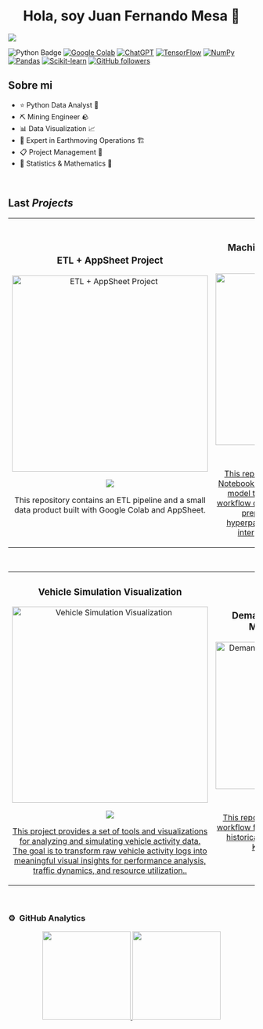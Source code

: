 <div align="center">
<h1 align="center">Hola, soy <a>Juan Fernando Mesa</a> 👋</h1>
</div>
<img src="https://i.imgur.com/aPug0Im.png">  



![Python Badge](https://img.shields.io/badge/-Python-3776AB?style=flat&logo=Python&logoColor=white)
[![Google Colab](https://img.shields.io/badge/Google%20Colab-F9AB00?logo=googlecolab&logoColor=fff)](#)
[![ChatGPT](https://img.shields.io/badge/ChatGPT-74aa9c?logo=openai&logoColor=white)](#)
[![TensorFlow](https://img.shields.io/badge/TensorFlow-ff8f00?logo=tensorflow&logoColor=white)](#)
[![NumPy](https://img.shields.io/badge/NumPy-4DABCF?logo=numpy&logoColor=fff)](#)
[![Pandas](https://img.shields.io/badge/Pandas-150458?logo=pandas&logoColor=fff)](#)
[![Scikit-learn](https://img.shields.io/badge/-scikit--learn-%23F7931E?logo=scikit-learn&logoColor=white)](#)
[![GitHub followers](https://img.shields.io/github/followers/juanmeve837?style=social)](https://github.com/juanmeve837)


## Sobre mi

- ⭐ Python Data Analyst 🐍
- ⛏️ Mining Engineer 🪨
- 📊 Data Visualization 📈
- 🚜 Expert in Earthmoving Operations 🏗️
- 📋 Project Management 📆
- 📐 Statistics & Mathematics 🔢
<br>

## Last *Projects*
<table>
<tr>
<td width="50%">
<h3 align="center">ETL + AppSheet Project</h3>
<div align="center">
<a href="https://github.com/Juanmeve837/ETL_appsheet_googlesheet_colab" target="_blank"><img src="https://i.imgur.com/SsRtOa5.png" width="400" alt="ETL + AppSheet Project"></a>
<p>
<a href="https://github.com/Juanmeve837/ETL_appsheet_googlesheet_colab" target="_blank">
<img src="https://img.shields.io/badge/repository-0e6dff">
</a>
</p>
<p>This repository contains an ETL pipeline and a small data product built with Google Colab and AppSheet.</p>
</div>
                                                                                      
</td>

<td width="50%">
               <br>
<h3 align="center">Machine Learning for Production Prediction</h3>
<div align="center">                                       
<a href="https://github.com/Juanmeve837/ML_for_Production_Prediction" target="_blank"><img src="https://i.imgur.com/0VyvI3p.png" width="350" alt="Proyecto 2"></a>
<br>
<p>
<a href="https://github.com/Juanmeve837/ML_for_Production_Prediction" target="_blank">
<img src="https://img.shields.io/badge/repository-0e6dff">
</p>
</p>This repository contains a Python Jupyter Notebook for developing a Machine Learning model to predict mining production.
The workflow covers the entire pipeline: from data preprocessing to model training, hyperparameter optimization, and model interpretability using SHAP values.
</p>
</div>                                                             
</table>                                                                                 
</div>
<br>

<table>
<tr>
<td width="50%">
<h3 align="center">Vehicle Simulation Visualization</h3>
<div align="center">
<a href="https://github.com/Juanmeve837/vehicle_simulation_viz" target="_blank"><img src="https://i.imgur.com/ngCsgch.gif" width="400" alt="Vehicle Simulation Visualization"></a>
<p>
<a href="https://github.com/Juanmeve837/vehicle_simulation_viz" target="_blank">
<img src="https://img.shields.io/badge/repository-0e6dff">
</p>
<p>This project provides a set of tools and visualizations for analyzing and simulating vehicle activity data.
The goal is to transform raw vehicle activity logs into meaningful visual insights for performance analysis, traffic dynamics, and resource utilization..</p>
</div>
                                                                                      
</td>       

<td width="50%">
<h3 align="center">Demand Forecasting with Machine Learning</h3>
<div align="center">
<a href="https://github.com/Juanmeve837/Demand_forcast_jfm" target="_blank"><img src="https://github.com/Juanmeve837/Demand_forcast_jfm/blob/master/bike_mini.png" width="300" alt="Demand Forecasting with Machine Learning"></a>
<p>
<a href="https://github.com/Juanmeve837/Demand_forcast_jfm" target="_blank">
<img src="https://img.shields.io/badge/repository-0e6dff">
</p>
<p>This repository presents a complete workflow for demand forecasting using historical data of bike rentals, its a KAGGLE challenger.</p>
</div>
                                                                                      
</td>  
</table>                                                                                 
</div>
<br>

### ⚙️ &nbsp;GitHub Analytics

<p align="center">
<a href="https://github.com/juanmeve837">
  <img height="180em" src="https://github-readme-stats-eight-theta.vercel.app/api?username=juanmeve837&show_icons=true&theme=algolia&include_all_commits=true&count_private=true"/>
  <img height="180em" src="https://github-readme-stats-eight-theta.vercel.app/api/top-langs/?username=juanmeve837&layout=compact&langs_count=8&theme=algolia"/>
</a>
</p>
